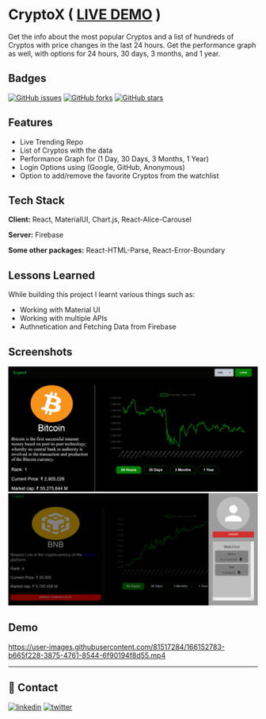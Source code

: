 
# CryptoX  ( [LIVE DEMO](https://cryptox2.vercel.app/) )

Get the info about the most popular Cryptos and a list of hundreds of Cryptos with price changes in the last 24 hours. Get the performance graph as well, with options for 24 hours, 30 days, 3 months, and 1 year. 
## Badges

[![GitHub issues](https://img.shields.io/github/issues/VanshSh/cryptox2?style=for-the-badge)](https://github.com/VanshSh/cryptox2/issues) [![GitHub forks](https://img.shields.io/github/forks/VanshSh/cryptox2?style=for-the-badge)](https://github.com/VanshSh/cryptox2/network)
[![GitHub stars](https://img.shields.io/github/stars/VanshSh/cryptox2?color=yellow&style=for-the-badge)](https://github.com/VanshSh/cryptox2/stargazers)

## Features

- Live Trending Repo
- List of Cryptos with the data
- Performance Graph for (1 Day, 30 Days, 3 Months, 1 Year)
- Login Options using (Google, GitHub, Anonymous)
- Option to add/remove the favorite Cryptos from the watchlist


## Tech Stack

**Client:** React, MaterialUI, Chart.js, React-Alice-Carousel

**Server:** Firebase

**Some other packages:** React-HTML-Parse, React-Error-Boundary


## Lessons Learned
While building this project I learnt various things such as:
- Working with Material UI
- Working with multiple APIs
- Authnetication and Fetching Data from Firebase

## Screenshots


![Image](./public/images/image3.png)
![Image](./public/images/image4.png)


## Demo

https://user-images.githubusercontent.com/81517284/166152783-b665f228-3875-4761-8544-6f90194f8d55.mp4

---



## 🔗 Contact
[![linkedin](https://img.shields.io/badge/linkedin-0A66C2?style=for-the-badge&logo=linkedin&logoColor=white)](https://www.linkedin.com/in/vanshsharma27/)
[![twitter](https://img.shields.io/badge/twitter-1DA1F2?style=for-the-badge&logo=twitter&logoColor=white)](https://twitter.com/Vanshsh2701)





